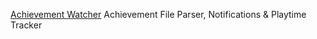 
[Achievement Watcher](https://github.com/xan105/Achievement-Watcher)
Achievement File Parser, Notifications & Playtime Tracker
